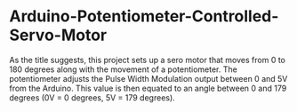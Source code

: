 # Arduino-Potentiometer-Controlled-Servo-Motor

As the title suggests, this project sets up a sero motor that moves from 0 to 180 degrees along with the movement of a potentiometer.
The potentiometer adjusts the Pulse Width Modulation output between 0 and 5V from the Arduino. This value is then equated to an angle between 0 and 179 degrees (0V = 0 degrees, 5V = 179 degrees).

